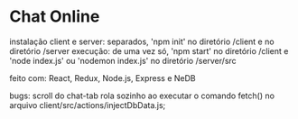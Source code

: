 # Chat Online

instalação client e server: separados, 'npm init' no diretório /client e no diretório /server
execução: de uma vez só, 'npm start' no diretório /client e 'node index.js' ou 'nodemon index.js' no diretório /server/src

feito com: React, Redux, Node.js, Express e NeDB


bugs: scroll do chat-tab rola sozinho ao executar o comando fetch() no arquivo client/src/actions/injectDbData.js;
